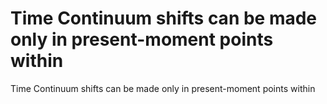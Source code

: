 # Time Continuum shifts can be made only in present-moment points within

Time Continuum shifts can be made only in present-moment points within